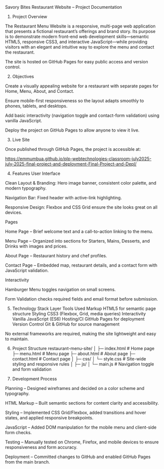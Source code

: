 Savory Bites Restaurant Website – Project Documentation
1. Project Overview

The Restaurant Menu Website is a responsive, multi-page web application that presents a fictional restaurant’s offerings and brand story.
Its purpose is to demonstrate modern front-end web development skills—semantic HTML5, responsive CSS3, and interactive JavaScript—while providing visitors with an elegant and intuitive way to explore the menu and contact the restaurant.

The site is hosted on GitHub Pages for easy public access and version control.

2. Objectives

Create a visually appealing website for a restaurant with separate pages for Home, Menu, About, and Contact.

Ensure mobile-first responsiveness so the layout adapts smoothly to phones, tablets, and desktops.

Add basic interactivity (navigation toggle and contact-form validation) using vanilla JavaScript.

Deploy the project on GitHub Pages to allow anyone to view it live.

3. Live Site

Once published through GitHub Pages, the project is accessible at:

https://emmumbua.github.io/plp-webtechnologies-classroom-july2025-july-2025-final-project-and-deployment-Final-Project-and-Depl/

4. Features
User Interface

Clean Layout & Branding: Hero image banner, consistent color palette, and modern typography.

Navigation Bar: Fixed header with active-link highlighting.

Responsive Design: Flexbox and CSS Grid ensure the site looks great on all devices.

Pages

Home Page – Brief welcome text and a call-to-action linking to the menu.

Menu Page – Organized into sections for Starters, Mains, Desserts, and Drinks with images and prices.

About Page – Restaurant history and chef profiles.

Contact Page – Embedded map, restaurant details, and a contact form with JavaScript validation.

Interactivity

Hamburger Menu toggles navigation on small screens.

Form Validation checks required fields and email format before submission.

5. Technology Stack
Layer	Tools Used
Markup	HTML5 for semantic page structure
Styling	CSS3 (Flexbox, Grid, media queries)
Interactivity	Vanilla JavaScript (ES6)
Hosting/CI	GitHub Pages for deployment
Version Control	Git & GitHub for source management

No external frameworks are required, making the site lightweight and easy to maintain.

6. Project Structure
restaurant-menu-site/
│
├─ index.html          # Home page
├─ menu.html           # Menu page
├─ about.html          # About page
├─ contact.html        # Contact page
│
├─ css/
│   └─ style.css       # Site-wide styling and responsive rules
│
├─ js/
│   └─ main.js         # Navigation toggle and form validation


7. Development Process

Planning – Designed wireframes and decided on a color scheme and typography.

HTML Markup – Built semantic sections for content clarity and accessibility.

Styling – Implemented CSS Grid/Flexbox, added transitions and hover states, and applied responsive breakpoints.

JavaScript – Added DOM manipulation for the mobile menu and client-side form checks.

Testing – Manually tested on Chrome, Firefox, and mobile devices to ensure responsiveness and form accuracy.

Deployment – Committed changes to GitHub and enabled GitHub Pages from the main branch.
